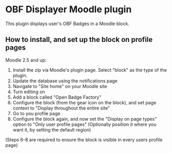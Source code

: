 OBF Displayer Moodle plugin
=================

This plugin displays user's OBF Badges in a Moodle block.


How to install, and set up the block on profile pages
--------------

Moodle 2.5 and up:

1. Install the zip via Moodle's plugin page. Select "block" as the type of the plugin.
2. Update the database using the notifications page
3. Navigate to "Site home" on your Moodle site
4. Turn editing on
5. Add a block called "Open Badge Factory"
6. Configure the block (from the gear icon on the block), and set page context to "Display throughout the entire site"
7. Go to you profile page
8. Configure the block again, and now set the "Display on page types" option to "Only user profile pages"
   (Optionally position it where you want it, by setting the default region)

(Steps 6-8 are required to ensure the block is visible in every users profile page)

